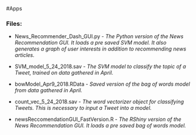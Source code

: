 #Apps

### Files: 

* News_Recommender_Dash_GUI.py - *The Python version of the News Recommendation GUI. It loads a pre saved SVM model. It also generates a graph of user interests in addition to recommending news articles.*

* SVM_model_5_24_2018.sav - *The SVM model to classify the topic of a Tweet, trained on data gathered in April.*

* bowModel_Apr9_2018.RData - *Saved version of the bag of words model from data gathered in April.* 

* count_vec_5_24_2018.sav - *The word vectorizer object for classifying Tweets. This is necessary to input a Tweet into a model.* 

* newsReccomendationGUI_FastVersion.R - *The RShiny version of the News Recommendation GUI. It loads a pre saved bag of words model.*
